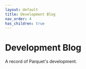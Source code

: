 ```yaml
---
layout: default
title: Development Blog
nav_order: 4
has_children: true
---
```

# Development Blog

A record of Parquet's development.
